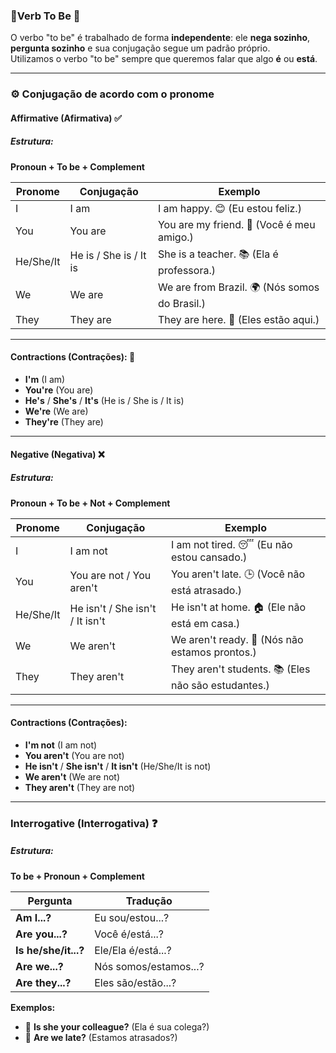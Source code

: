 ### 🌟**Verb To Be** 🌟  
O verbo "to be" é trabalhado de forma **independente**: ele **nega sozinho**, **pergunta sozinho** e sua conjugação segue um padrão próprio.  
Utilizamos o verbo "to be" sempre que queremos falar que algo **é** ou **está**.  

---

### ⚙️ **Conjugação de acordo com o pronome**  
#### **Affirmative (Afirmativa)** ✅  
##### **Estrutura:**  
**Pronoun + To be + Complement**  

| **Pronome** | **Conjugação**                  | **Exemplo**                        |
|-------------|---------------------------------|------------------------------------|
| I           | I am                           | I am happy. 😊 (Eu estou feliz.)   |
| You         | You are                        | You are my friend. 👋 (Você é meu amigo.) |
| He/She/It   | He is / She is / It is          | She is a teacher. 📚 (Ela é professora.) |
| We          | We are                         | We are from Brazil. 🌍 (Nós somos do Brasil.) |
| They        | They are                       | They are here. 📍 (Eles estão aqui.) |  

---

#### **Contractions (Contrações):** 📝  
- **I'm** (I am)  
- **You're** (You are)  
- **He's** / **She's** / **It's** (He is / She is / It is)  
- **We're** (We are)  
- **They're** (They are)  

---

#### **Negative (Negativa)** ❌  
##### **Estrutura:**  
**Pronoun + To be + Not + Complement**  

| **Pronome** | **Conjugação**                  | **Exemplo**                        |
|-------------|---------------------------------|------------------------------------|
| I           | I am not                       | I am not tired. 😴 (Eu não estou cansado.) |
| You         | You are not / You aren't        | You aren't late. 🕒 (Você não está atrasado.) |
| He/She/It   | He isn't / She isn't / It isn't | He isn't at home. 🏠 (Ele não está em casa.) |
| We          | We aren't                      | We aren't ready. 🚫 (Nós não estamos prontos.) |
| They        | They aren't                    | They aren't students. 📚 (Eles não são estudantes.) |  

---

#### **Contractions (Contrações):**  
- **I'm not** (I am not)  
- **You aren't** (You are not)  
- **He isn't** / **She isn't** / **It isn't** (He/She/It is not)  
- **We aren't** (We are not)  
- **They aren't** (They are not)  

---

### **Interrogative (Interrogativa)** ❓  
##### **Estrutura:**  
**To be + Pronoun + Complement**  

| **Pergunta**      | **Tradução**                         |
|-------------------|--------------------------------------|
| **Am I...?**       | Eu sou/estou...?                     |
| **Are you...?**    | Você é/está...?                      |
| **Is he/she/it...?**| Ele/Ela é/está...?                   |
| **Are we...?**     | Nós somos/estamos...?                 |
| **Are they...?**   | Eles são/estão...?                    |

**Exemplos:**  
- 🤔 **Is she your colleague?** (Ela é sua colega?)  
- 🌟 **Are we late?** (Estamos atrasados?)  

